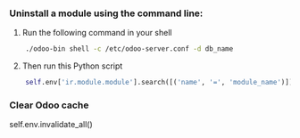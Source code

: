 ### Uninstall a module using the command line:

1. Run the following command in your shell

```bash
    ./odoo-bin shell -c /etc/odoo-server.conf -d db_name
```

2. Then run this Python script

```python
    self.env['ir.module.module'].search([('name', '=', 'module_name')]).button_immediate_uninstall()
```


### Clear Odoo cache
self.env.invalidate_all()
